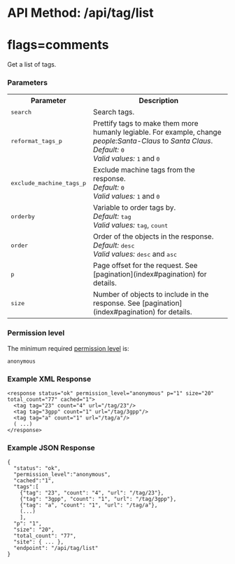 # API Method: /api/tag/list
# flags=comments

Get a list of tags.

### Parameters

<table class="pretty">
  <tr><th>Parameter</th><th>Description</th></tr>

  <tr>
    <td>
      <tt>search</tt>
    </td>
    <td>
      Search tags.
    </td>
  </tr>

  <tr>
    <td>
      <tt>reformat_tags_p</tt>
    </td>
    <td>
      Prettify tags to make them more humanly legiable. For example, change <i>people:Santa-Claus</i> to <i>Santa Claus</i>.<br/>
      <i>Default:</i> <tt>0</tt><br/>
      <i>Valid values:</i> <tt>1</tt> and <tt>0</tt>
    </td>
  </tr>

  <tr>
    <td>
      <tt>exclude_machine_tags_p</tt>
    </td>
    <td>
      Exclude machine tags from the response.<br/>
      <i>Default:</i> <tt>0</tt><br/>
      <i>Valid values:</i> <tt>1</tt> and <tt>0</tt>
    </td>
  </tr>

  <tr>
    <td>
      <tt>orderby</tt>
    </td>
    <td>
      Variable to order tags by.<br/>
      <i>Default:</i> <tt>tag</tt><br/>
      <i>Valid values:</i> <tt>tag</tt>, <tt>count</tt>
    </td>
  </tr>

  <tr>
    <td>
      <tt>order</tt>
    </td>
    <td>
      Order of the objects in the response.<br/>
      <i>Default:</i> <tt>desc</tt><br/>
      <i>Valid values:</i> <tt>desc</tt> and <tt>asc</tt>
    </td>
  </tr>

  <tr>
    <td>
      <tt>p</tt>
    </td>
    <td>
      Page offset for the request. See [pagination](index#pagination) for details.
    </td>
  </tr>

  <tr>
    <td>
      <tt>size</tt>
    </td>
    <td>
      Number of objects to include in the response. See [pagination](index#pagination) for details.
    </td>
  </tr>
</table>



### Permission level 

The minimum required [permission level](index#permission-level) is:

    anonymous


### Example XML Response

    <response status="ok" permission_level="anonymous" p="1" size="20" total_count="77" cached="1">
      <tag tag="23" count="4" url="/tag/23"/>
      <tag tag="3gpp" count="1" url="/tag/3gpp"/>
      <tag tag="a" count="1" url="/tag/a"/>
      ( ...)
    </response>


### Example JSON Response

    {
      "status": "ok", 
      "permission_level":"anonymous",
      "cached":"1",
      "tags":[
        {"tag": "23", "count": "4", "url": "/tag/23"},
        {"tag": "3gpp", "count": "1", "url": "/tag/3gpp"},
        {"tag": "a", "count": "1", "url": "/tag/a"},
        (...)
        ],
      "p": "1",
      "size": "20",
      "total_count": "77",
      "site": { ... },
      "endpoint": "/api/tag/list"
    }
